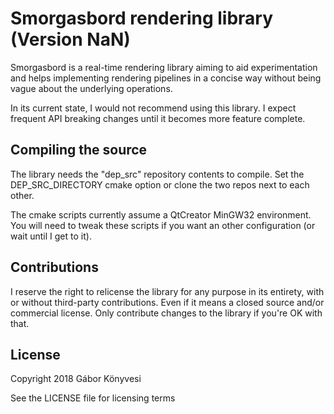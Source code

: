 # Smorgasbord rendering library (Version NaN)

Smorgasbord is a real-time rendering library aiming to aid experimentation
and helps implementing rendering pipelines in a concise way without being
vague about the underlying operations.

In its current state, I would not recommend using this library. I expect
frequent API breaking changes until it becomes more feature complete.

## Compiling the source

The library needs the "dep_src" repository contents to compile. Set the
DEP_SRC_DIRECTORY cmake option or clone the two repos next to each other.

The cmake scripts currently assume a QtCreator MinGW32 environment. You will
need to tweak these scripts if you want an other configuration (or wait until
I get to it).

## Contributions

I reserve the right to relicense the library for any purpose in its entirety,
with or without third-party contributions. Even if it means a closed source
and/or commercial license. Only contribute changes to the library if you're
OK with that.

## License

Copyright 2018 Gábor Könyvesi

See the LICENSE file for licensing terms
